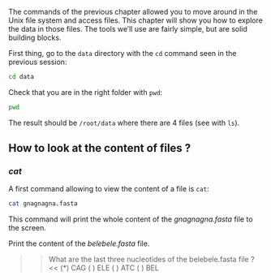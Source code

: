 
The commands of the previous chapter allowed you to move around in the Unix file system and access files. 
This chapter will show you how to explore the data in those files. 
The tools we’ll use are fairly simple, but are solid building blocks.

First thing, go to the `data` directory with the `cd` command seen in the previous session:

``` bash
cd data
```

Check that you are in the right folder with `pwd`:

```bash
pwd
```

The result should be `/root/data` where there are 4 files (see with `ls`).

## How to look at the content of files ?

###  *cat*

A first command allowing to view the content of a file is `cat`:

```bash
cat gnagnagna.fasta
```

This command will print the whole content of the _gnagnagna.fasta_ file to the screen.


Print the content of the _belebele.fasta_ file. 

>> What are the last three nucleotides of the belebele.fasta file ? <<
(*) CAG
( ) ELE
( ) ATC
( ) BEL


